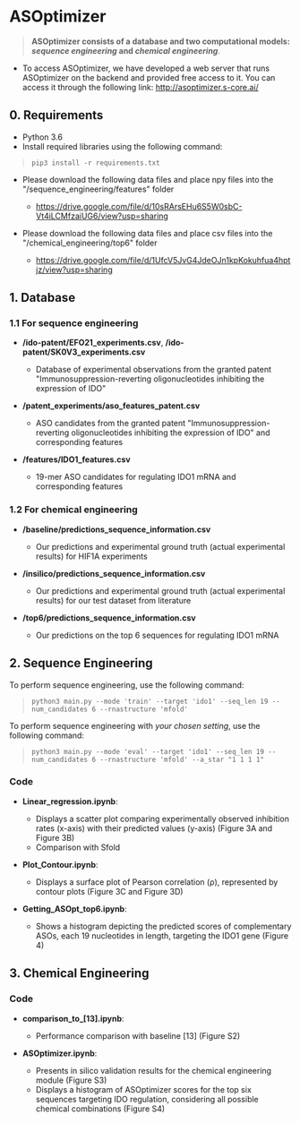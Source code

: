 # ASOptimizer
> **ASOptimizer consists of a database and two computational models: *sequence engineering* and *chemical engineering***.

- To access ASOptimizer, we have developed a web server that runs ASOptimizer on the backend and provided free access to it. You can access it through the following link: http://asoptimizer.s-core.ai/

## 0. Requirements
- Python 3.6
- Install required libraries using the following command:

> <pre><code>pip3 install -r requirements.txt</code></pre>

- Please download the following data files and place npy files into the "/sequence_engineering/features" folder
  - https://drive.google.com/file/d/10sRArsEHu6S5W0sbC-Vt4iLCMfzaiUG6/view?usp=sharing

- Please download the following data files and place csv files into the "/chemical_engineering/top6" folder
  - https://drive.google.com/file/d/1UfcV5JvG4JdeOJn1kpKokuhfua4hptjz/view?usp=sharing

## 1. Database

### 1.1 For sequence engineering
- **/ido-patent/EFO21_experiments.csv**, **/ido-patent/SK0V3_experiments.csv**
  - Database of experimental observations from the granted patent "Immunosuppression-reverting oligonucleotides inhibiting the expression of IDO"

- **/patent_experiments/aso_features_patent.csv**
  - ASO candidates from the granted patent "Immunosuppression-reverting oligonucleotides inhibiting the expression of IDO" and corresponding features
    
- **/features/IDO1_features.csv**
  - 19-mer ASO candidates for regulating IDO1 mRNA and corresponding features
   
### 1.2 For chemical engineering
- **/baseline/predictions_sequence_information.csv**
  - Our predictions and experimental ground truth (actual experimental results) for HIF1A experiments

- **/insilico/predictions_sequence_information.csv**
  - Our predictions and experimental ground truth (actual experimental results) for our test dataset from literature

- **/top6/predictions_sequence_information.csv**
  - Our predictions on the top 6 sequences for regulating IDO1 mRNA


## 2. Sequence Engineering

To perform sequence engineering, use the following command:
> <pre><code>python3 main.py --mode 'train' --target 'ido1' --seq_len 19 --num_candidates 6 --rnastructure 'mfold' </code></pre>

To perform sequence engineering with *your chosen setting*, use the following command:
> <pre><code>python3 main.py --mode 'eval' --target 'ido1' --seq_len 19 --num_candidates 6 --rnastructure 'mfold' --a_star "1 1 1 1" </code></pre>

### Code

- **Linear_regression.ipynb**: 
  - Displays a scatter plot comparing experimentally observed inhibition rates (x-axis) with their predicted values (y-axis) (Figure 3A and Figure 3B)
  - Comparison with Sfold

- **Plot_Contour.ipynb**: 
  - Displays a surface plot of Pearson correlation (ρ), represented by contour plots (Figure 3C and Figure 3D)

- **Getting_ASOpt_top6.ipynb**: 
  - Shows a histogram depicting the predicted scores of complementary ASOs, each 19 nucleotides in length, targeting the IDO1 gene (Figure 4)

## 3. Chemical Engineering

### Code

- **comparison_to_[13].ipynb**: 
  - Performance comparison with baseline [13] (Figure S2)

- **ASOptimizer.ipynb**: 
  - Presents in silico validation results for the chemical engineering module (Figure S3)
  - Displays a histogram of ASOptimizer scores for the top six sequences targeting IDO regulation, considering all possible chemical combinations (Figure S4)
